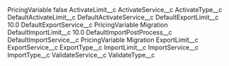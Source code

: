 <?xml version="1.0" encoding="UTF-8"?>
<CustomMetadata xmlns="http://soap.sforce.com/2006/04/metadata" xmlns:xsi="http://www.w3.org/2001/XMLSchema-instance" xmlns:xsd="http://www.w3.org/2001/XMLSchema">
    <label>PricingVariable</label>
    <protected>false</protected>
    <values>
        <field>ActivateLimit__c</field>
        <value xsi:nil="true"/>
    </values>
    <values>
        <field>ActivateService__c</field>
        <value xsi:nil="true"/>
    </values>
    <values>
        <field>ActivateType__c</field>
        <value xsi:nil="true"/>
    </values>
    <values>
        <field>DefaultActivateLimit__c</field>
        <value xsi:nil="true"/>
    </values>
    <values>
        <field>DefaultActivateService__c</field>
        <value xsi:nil="true"/>
    </values>
    <values>
        <field>DefaultExportLimit__c</field>
        <value xsi:type="xsd:double">10.0</value>
    </values>
    <values>
        <field>DefaultExportService__c</field>
        <value xsi:type="xsd:string">PricingVariable Migration</value>
    </values>
    <values>
        <field>DefaultImportLimit__c</field>
        <value xsi:type="xsd:double">10.0</value>
    </values>
    <values>
        <field>DefaultImportPostProcess__c</field>
        <value xsi:nil="true"/>
    </values>
    <values>
        <field>DefaultImportService__c</field>
        <value xsi:type="xsd:string">PricingVariable Migration</value>
    </values>
    <values>
        <field>ExportLimit__c</field>
        <value xsi:nil="true"/>
    </values>
    <values>
        <field>ExportService__c</field>
        <value xsi:nil="true"/>
    </values>
    <values>
        <field>ExportType__c</field>
        <value xsi:nil="true"/>
    </values>
    <values>
        <field>ImportLimit__c</field>
        <value xsi:nil="true"/>
    </values>
    <values>
        <field>ImportService__c</field>
        <value xsi:nil="true"/>
    </values>
    <values>
        <field>ImportType__c</field>
        <value xsi:nil="true"/>
    </values>
    <values>
        <field>ValidateService__c</field>
        <value xsi:nil="true"/>
    </values>
    <values>
        <field>ValidateType__c</field>
        <value xsi:nil="true"/>
    </values>
</CustomMetadata>
